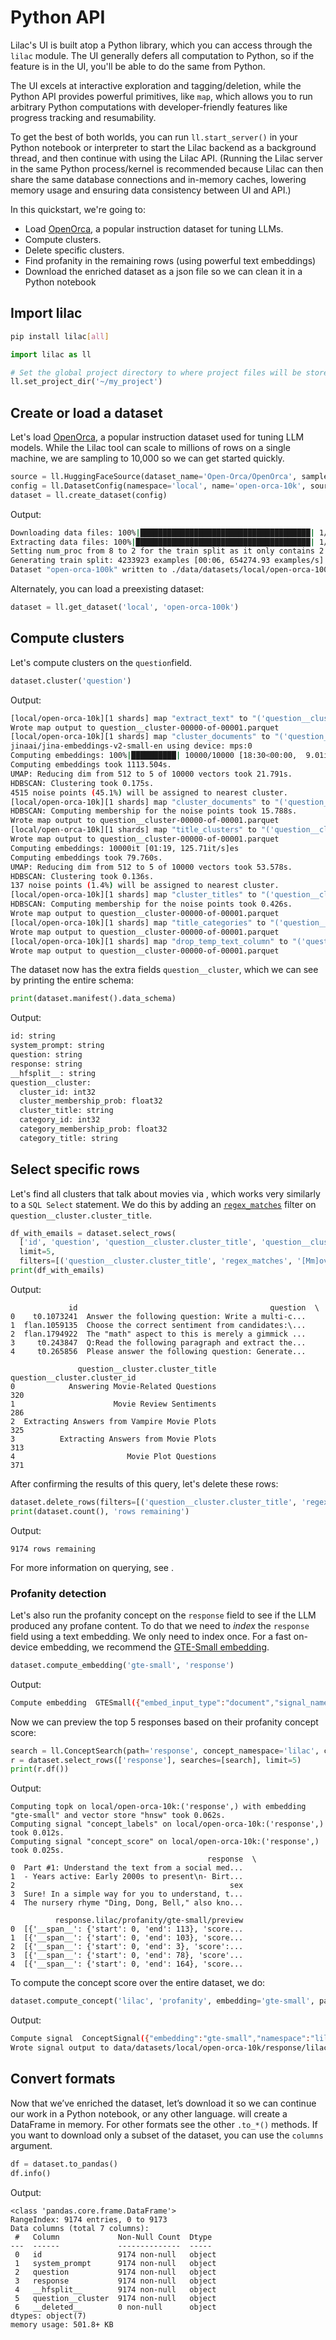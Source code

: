 # Python API

Lilac's UI is built atop a Python library, which you can access through the `lilac` module. The UI
generally defers all computation to Python, so if the feature is in the UI, you'll be able to do the
same from Python.

The UI excels at interactive exploration and tagging/deletion, while the Python API provides
powerful primitives, like `map`, which allows you to run arbitrary Python computations with
developer-friendly features like progress tracking and resumability.

To get the best of both worlds, you can run `ll.start_server()` in your Python notebook or
interpreter to start the Lilac backend as a background thread, and then continue with using the
Lilac API. (Running the Lilac server in the same Python process/kernel is recommended because Lilac
can then share the same database connections and in-memory caches, lowering memory usage and
ensuring data consistency between UI and API.)

In this quickstart, we're going to:

- Load [OpenOrca](https://huggingface.co/datasets/Open-Orca/OpenOrca), a popular instruction dataset
  for tuning LLMs.
- Compute clusters.
- Delete specific clusters.
- Find profanity in the remaining rows (using powerful text embeddings)
- Download the enriched dataset as a json file so we can clean it in a Python notebook

## Import lilac

```bash
pip install lilac[all]
```

```python
import lilac as ll

# Set the global project directory to where project files will be stored.
ll.set_project_dir('~/my_project')
```

## Create or load a dataset

Let's load [OpenOrca](https://huggingface.co/datasets/Open-Orca/OpenOrca), a popular instruction
dataset used for tuning LLM models. While the Lilac tool can scale to millions of rows on a single
machine, we are sampling to 10,000 so we can get started quickly.

```python
source = ll.HuggingFaceSource(dataset_name='Open-Orca/OpenOrca', sample_size=10_000)
config = ll.DatasetConfig(namespace='local', name='open-orca-10k', source=source)
dataset = ll.create_dataset(config)
```

Output:

```sh
Downloading data files: 100%|██████████████████████████████████████| 1/1 [05:14<00:00, 314.85s/it]
Extracting data files: 100%|███████████████████████████████████████| 1/1 [00:00<00:00, 318.98it/s]
Setting num_proc from 8 to 2 for the train split as it only contains 2 shards.
Generating train split: 4233923 examples [00:06, 654274.93 examples/s]
Dataset "open-orca-100k" written to ./data/datasets/local/open-orca-100k
```

Alternately, you can load a preexisting dataset:

```python
dataset = ll.get_dataset('local', 'open-orca-100k')
```

## Compute clusters

Let's compute clusters on the `question`field.

```python
dataset.cluster('question')
```

Output:

```sh
[local/open-orca-10k][1 shards] map "extract_text" to "('question__cluster',)": 100%|██████████| 10000/10000 [00:00<00:00, 59156.94it/s]
Wrote map output to question__cluster-00000-of-00001.parquet
[local/open-orca-10k][1 shards] map "cluster_documents" to "('question__cluster',)":   0%|          | 0/10000 [00:00<?, ?it/s]
jinaai/jina-embeddings-v2-small-en using device: mps:0
Computing embeddings: 100%|██████████| 10000/10000 [18:30<00:00,  9.01it/s]
Computing embeddings took 1113.504s.
UMAP: Reducing dim from 512 to 5 of 10000 vectors took 21.791s.
HDBSCAN: Clustering took 0.175s.
4515 noise points (45.1%) will be assigned to nearest cluster.
[local/open-orca-10k][1 shards] map "cluster_documents" to "('question__cluster',)": 100%|██████████| 10000/10000 [19:13<00:00,  8.67it/s]
HDBSCAN: Computing membership for the noise points took 15.788s.
Wrote map output to question__cluster-00000-of-00001.parquet
[local/open-orca-10k][1 shards] map "title_clusters" to "('question__cluster',)": 100%|██████████| 10000/10000 [00:26<00:00, 374.38it/s]
Wrote map output to question__cluster-00000-of-00001.parquet
Computing embeddings: 10000it [01:19, 125.71it/s]es
Computing embeddings took 79.760s.
UMAP: Reducing dim from 512 to 5 of 10000 vectors took 53.578s.
HDBSCAN: Clustering took 0.136s.
137 noise points (1.4%) will be assigned to nearest cluster.
[local/open-orca-10k][1 shards] map "cluster_titles" to "('question__cluster',)": 100%|██████████| 10000/10000 [02:14<00:00, 74.37it/s]
HDBSCAN: Computing membership for the noise points took 0.426s.
Wrote map output to question__cluster-00000-of-00001.parquet
[local/open-orca-10k][1 shards] map "title_categories" to "('question__cluster',)": 100%|██████████| 10000/10000 [00:25<00:00, 395.07it/s]
Wrote map output to question__cluster-00000-of-00001.parquet
[local/open-orca-10k][1 shards] map "drop_temp_text_column" to "('question__cluster',)": 100%|██████████| 10000/10000 [00:00<00:00, 71313.87it/s]
Wrote map output to question__cluster-00000-of-00001.parquet
```

The dataset now has the extra fields `question__cluster`, which we can see by printing the entire
schema:

```py
print(dataset.manifest().data_schema)
```

Output:

```sh
id: string
system_prompt: string
question: string
response: string
__hfsplit__: string
question__cluster:
  cluster_id: int32
  cluster_membership_prob: float32
  cluster_title: string
  category_id: int32
  category_membership_prob: float32
  category_title: string
```

## Select specific rows

Let's find all clusters that talk about movies via [](#Dataset.select_rows), which works very
similarly to a `SQL Select` statement. We do this by adding an [`regex_matches`](#Filter.op) filter
on `question__cluster.cluster_title`.

```py
df_with_emails = dataset.select_rows(
  ['id', 'question', 'question__cluster.cluster_title', 'question__cluster.cluster_id'],
  limit=5,
  filters=[('question__cluster.cluster_title', 'regex_matches', '[Mm]ovie')]).df()
print(df_with_emails)
```

Output:

```
             id                                           question  \
0    t0.1073241  Answer the following question: Write a multi-c...
1  flan.1059135  Choose the correct sentiment from candidates:\...
2  flan.1794922  The "math" aspect to this is merely a gimmick ...
3     t0.243847  Q:Read the following paragraph and extract the...
4     t0.265856  Please answer the following question: Generate...

               question__cluster.cluster_title  question__cluster.cluster_id
0            Answering Movie-Related Questions                           320
1                      Movie Review Sentiments                           286
2  Extracting Answers from Vampire Movie Plots                           325
3          Extracting Answers from Movie Plots                           313
4                         Movie Plot Questions                           371
```

After confirming the results of this query, let's delete these rows:

```py
dataset.delete_rows(filters=[('question__cluster.cluster_title', 'regex_matches', '[Mm]ovie')])
print(dataset.count(), 'rows remaining')
```

Output:

```
9174 rows remaining
```

For more information on querying, see [](#Dataset.select_rows).

### Profanity detection

Let's also run the profanity concept on the `response` field to see if the LLM produced any profane
content. To do that we need to _index_ the `response` field using a text embedding. We only need to
index once. For a fast on-device embedding, we recommend the
[GTE-Small embedding](https://huggingface.co/thenlper/gte-small).

```py
dataset.compute_embedding('gte-small', 'response')
```

Output:

```sh
Compute embedding  GTESmall({"embed_input_type":"document","signal_name":"gte-small"}) on open-orca-10k:response: 100%|██████████| 9174/9174 [04:47<00:00, 31.93it/s]

```

Now we can preview the top 5 responses based on their profanity concept score:

```py
search = ll.ConceptSearch(path='response', concept_namespace='lilac', concept_name='profanity', embedding='gte-small')
r = dataset.select_rows(['response'], searches=[search], limit=5)
print(r.df())
```

Output:

```
Computing topk on local/open-orca-10k:('response',) with embedding "gte-small" and vector store "hnsw" took 0.062s.
Computing signal "concept_labels" on local/open-orca-10k:('response',) took 0.012s.
Computing signal "concept_score" on local/open-orca-10k:('response',) took 0.025s.
                                            response  \
0  Part #1: Understand the text from a social med...
1  - Years active: Early 2000s to present\n- Birt...
2                                                sex
3  Sure! In a simple way for you to understand, t...
4  The nursery rhyme "Ding, Dong, Bell," also kno...

          response.lilac/profanity/gte-small/preview
0  [{'__span__': {'start': 0, 'end': 113}, 'score...
1  [{'__span__': {'start': 0, 'end': 103}, 'score...
2  [{'__span__': {'start': 0, 'end': 3}, 'score':...
3  [{'__span__': {'start': 0, 'end': 78}, 'score'...
4  [{'__span__': {'start': 0, 'end': 164}, 'score...
```

To compute the concept score over the entire dataset, we do:

```py
dataset.compute_concept('lilac', 'profanity', embedding='gte-small', path='response')
```

Output:

```sh
Compute signal  ConceptSignal({"embedding":"gte-small","namespace":"lilac","concept_name":"profanity","version":36,"draft":"main","signal_name":"concept_score"}) on open-orca-10k:response: 100%|██████████| 9174/9174 [00:01<00:00, 7322.02it/s]
Wrote signal output to data/datasets/local/open-orca-10k/response/lilac/profanity/gte-small
```

## Convert formats

Now that we’ve enriched the dataset, let’s download it so we can continue our work in a Python
notebook, or any other language. [](#Dataset.to_pandas) will create a DataFrame in memory. For other
formats see the other `.to_*()`[](#Dataset) methods. If you want to download only a subset of the
dataset, you can use the `columns` argument.

```py
df = dataset.to_pandas()
df.info()
```

Output:

```
<class 'pandas.core.frame.DataFrame'>
RangeIndex: 9174 entries, 0 to 9173
Data columns (total 7 columns):
 #   Column             Non-Null Count  Dtype
---  ------             --------------  -----
 0   id                 9174 non-null   object
 1   system_prompt      9174 non-null   object
 2   question           9174 non-null   object
 3   response           9174 non-null   object
 4   __hfsplit__        9174 non-null   object
 5   question__cluster  9174 non-null   object
 6   __deleted__        0 non-null      object
dtypes: object(7)
memory usage: 501.8+ KB
```
